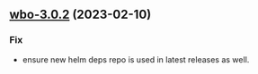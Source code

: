 

## [wbo-3.0.2](https://github.com/truecharts/charts/compare/wbo-3.0.1...wbo-3.0.2) (2023-02-10)

### Fix

- ensure new helm deps repo is used in latest releases as well.
  
  